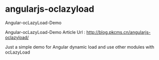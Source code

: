 # angularjs-oclazyload
Angular-ocLazyLoad-Demo

Angular-ocLazyLoad-Demo Article Url : http://blog.pkcms.cn/angularjs-oclazyload/

Just a simple demo for Angular dynamic load and use other modules with ocLazyLoad